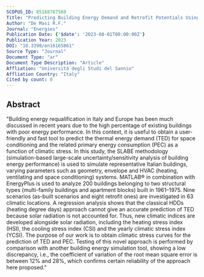 ```yaml
---
SCOPUS_ID: 85168787569
Title: "Predicting Building Energy Demand and Retrofit Potentials Using New Climatic Stress Indices and Curves"
Author: "De Masi R.F."
Journal: "Energies"
Publication Date: {'$date': '2023-08-01T00:00:00Z'}
Publication Year: 2023
DOI: "10.3390/en16165861"
Source Type: "Journal"
Document Type: "ar"
Document Type Description: "Article"
Affliation: "Università degli Studi del Sannio"
Affliation Country: "Italy"
Cited by count: 0
---
```


## Abstract
"Building energy requalification in Italy and Europe has been much discussed in recent years due to the high percentage of existing buildings with poor energy performance. In this context, it is useful to obtain a user-friendly and fast tool to predict the thermal energy demand (TED) for space conditioning and the related primary energy consumption (PEC) as a function of climatic stress. In this study, the SLABE methodology (simulation-based large-scale uncertainty/sensitivity analysis of building energy performance) is used to simulate representative Italian buildings, varying parameters such as geometry, envelope and HVAC (heating, ventilating and space conditioning) systems. MATLAB® in combination with EnergyPlus is used to analyze 200 buildings belonging to two structural types (multi-family buildings and apartment blocks) built in 1961–1975. Nine scenarios (as-built scenarios and eight retrofit ones) are investigated in 63 climatic locations. A regression analysis shows that the classical HDDs (heating degree days) approach cannot give an accurate prediction of TED because solar radiation is not accounted for. Thus, new climatic indices are developed alongside solar radiation, including the heating stress index (HSI), the cooling stress index (CSI) and the yearly climatic stress index (YCSI). The purpose of our work is to obtain climatic stress curves for the prediction of TED and PEC. Testing of this novel approach is performed by comparison with another building energy simulation tool, showing a low discrepancy, i.e., the coefficient of variation of the root mean square error is between 12% and 28%, which confirms certain reliability of the approach here proposed."
